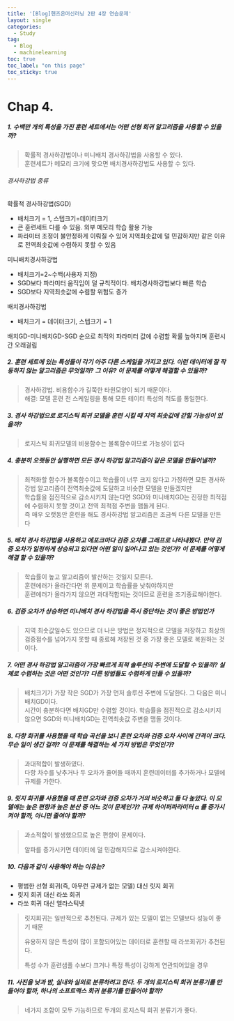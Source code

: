 ```yaml
---
title: '[Blog]핸즈온머신러닝 2판 4장 연습문제'
layout: single
categories:
  - Study
tag:
  - Blog
  - machinelearning
toc: true
toc_label: "on this page"
toc_sticky: true
---
```

# Chap 4.

##### 1. __수백만 개의 특성을 가진 훈련 세트에서는 어떤 선형 회귀 알고리즘을 사용할 수 있을까?__
> 확률적 경사하강법이나 미니배치 경사하강법을 사용할 수 있다.   
> 훈련세트가 메모리 크기에 맞으면 배치경사하강법도 사용할 수 있다.   
###### 경사하강법 종류
확률적 경사하강법(SGD)
- 배치크기 = 1, 스텝크기=데이터크기
- 큰 훈련세트 다를 수 있음. 외부 메모리 학습 활용 가능
- 파라미터 조정이 불안정하게 이뤄질 수 있어 지역최솟값에 덜 민감하지만 같은 이유로 전역최솟값에 수렴하지 못할 수 있음
   
미니배치경사하강법
- 배치크기=2~수백(사용자 지정)
- SGD보다 파라미터 움직임이 덜 규칙적이다. 배치경사하강법보다 빠른 학습
- SGD보다 지역최솟값에 수렴할 위험도 증가
        
배치경사하강법
- 배치크기 = 데이터크기, 스텝크기 = 1

배치GD-미니배치GD-SGD 순으로 최적의 파라미터 값에 수렴할 확률 높아지며 훈련시간 오래걸림


##### 2. __훈련 세트에 있는 특성들이 각기 아주 다른 스케일을 가지고 있다. 이런 데이터에 잘 작동하지 않는 알고리즘은 무엇일까? 그 이유? 이 문제를 어떻게 해결할 수 있을까?__
> 경사하강법. 비용함수가 길쭉한 타원모양이 되기 때문이다.   
> 해결: 모델 훈련 전 스케일링을 통해 모든 테이터 특성의 척도를 통일한다.

##### 3. __경사 하강법으로 로지스틱 회귀 모델을 훈련 시킬 때 지역 최솟값에 갇힐 가능성이 있을까?__
> 로지스틱 회귀모델의 비용함수는 볼록함수이므로 가능성이 없다

##### 4. __충분히 오랫동안 실행하면 모든 경사 하강법 알고리즘이 같은 모델을 만들어낼까?__
> 최적화할 함수가 볼록함수이고 학습률이 너무 크지 않다고 가정하면 모든 경사하강법 알고리즘이 전역최솟값에 도달하고 비슷한 모델을 만들겠지만   
> 학습률을 점진적으로 감소시키지 않는다면 SGD와 미니배치GD는 진정한 최적점에 수렴하지 못할 것이고 전역 최적점 주변을 맴돌게 된다.   
> 즉 매우 오랫동안 훈련을 해도 경사하강법 알고리즘은 조금씩 다른 모델을 만든다

##### 5. __배치 경사 하강법을 사용하고 에포크마다 검증 오차를 그래프로 나타내봤다. 만약 검증 오차가 일정하게 상승되고 있다면 어떤 일이 일어나고 있는 것인가? 이 문제를 어떻게 해결 할 수 있을까?__
> 학습률이 높고 알고리즘이 발산하는 것일지 모른다.   
> 훈련에러가 올라간다면 위 문제이고 학습률을 낮춰야하지만   
> 훈련에러가 올라가지 않으면 과대적합되는 것이므로 훈련을 조기종료해야한다.

##### 6. __검증 오차가 상승하면 미니배치 경사 하강법을 즉시 중단하는 것이 좋은 방법인가__
> 지역 최솟값일수도 있으므로 더 나은 방법은 정지적으로 모델을 저장하고 최상의 검증점수를 넘어가지 못할 때 종료해 저장된 것 중 가장 좋은 모델로 복원하는 것이다.

##### 7. __어떤 경사 하강법 알고리즘이 가장 빠르게 최적 솔루션의 주변에 도달할 수 있을까? 실제로 수렴하는 것은 어떤 것인가? 다른 방법들도 수렴하게 만들 수 있을까?__
> 배치크기가 가장 작은 SGD가 가장 먼저 솔루션 주변에 도달한다. 그 다음은 미니배치GD이다.    
> 시간이 충분하다면 배치GD만 수렴할 것이다. 학습률을 점진적으로 감소시키지 않으면 SGD와 미니배치GD는 전역최솟값 주변을 맴돌 것이다.   

##### 8. __다항 회귀를 사용했을 때 학습 곡선을 보니 훈련 오차와 검증 오차 사이에 간격이 크다. 무슨 일이 생긴 걸까? 이 문제를 해결하는 세 가지 방법은 무엇인가?__
> 과대적합이 발생하였다.   
> 다항 차수를 낮추거나 두 오차가 줄어들 때까지 훈련데이터를 추가하거나 모델에 규제를 가한다.   

##### 9. __릿지 회귀를 사용했을 때 훈련 오차와 검증 오차가 거의 비슷하고 둘 다 높았다. 이 모델에는 높은 편향과 높은 분산 중 어느 것이 문제인가? 규제 하이퍼파라미터  α 를 증가시켜야 할까, 아니면 줄여야 할까?__
> 과소적합이 발생했으므로 높은 편향이 문제이다.
> 
> 알파를 증가시키면 데이터에 덜 민감해지므로 감소시켜야한다.

##### 10. __다음과 같이 사용해야 하는 이유는?__
- 평범한 선형 회귀(즉, 아무런 규제가 없는 모델) 대신 릿지 회귀
- 릿지 회귀 대신 라쏘 회귀
- 라쏘 회귀 대신 엘라스틱넷
> 릿지회귀는 일반적으로 추천된다. 규제가 있는 모델이 없는 모델보다 성능이 좋기 때문
> 
> 유용하지 않은 특성이 많이 포함되어있는 데이터로 훈련할 때 라쏘회귀가 추천된다.   
>
> 특성 수가 훈련샘플 수보다 크거나 특정 특성이 강하게 연관되어있을 경우   

##### 11. __사진을 낮과 밤, 실내와 실외로 분류하려고 한다. 두 개의 로지스틱 회귀 분류기를 만들어야 할까, 하나의 소프트맥스 회귀 분류기를 만들어야 할까?__
> 네가지 조합이 모두 가능하므로 두개의 로지스틱 회귀 분류기가 좋다.

